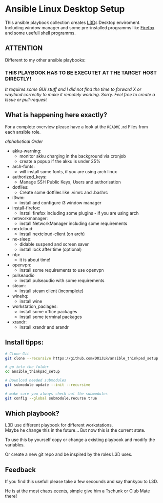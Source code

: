  Ansible Linux Desktop Setup
==========================
This ansible playbook collection creates [L3D](https://chaos.social/@l3d)s Desktop enviroment. Including window manager and some pre-installed programms like [Firefox](https://www.mozilla.org/de/firefox/new/) and some usefull shell programms.

 ATTENTION
-------------
Different to my other ansible playbooks:

### THIS PLAYBOOK HAS TO BE EXECUTET AT THE TARGET HOST DIRECTLY!

*It requires some GUI stuff and I did not find the time to forward X or wayland correctly to make it remotely working. Sorry. Feel free to create a Issue or pull-request*

<!-- ansible pacman module error?
There is an open issue about this! https://github.com/ansible/ansible/issues/63077

Dirtifix:

sudo wget -O /usr/lib/python3.8/site-packages/ansible/modules/packaging/os/pacman.py https://raw.githubusercontent.com/ansible/ansible/v2.8.6/lib/ansible/modules/packaging/os/pacman.py

-->

 What is happening here exactly?
--------------------------------
For a complete overview please have a look at the ``README.md`` Files from each ansible role.

*alphabetical Order*
 + akku-warning:
   - monitor akku charging in the background via cronjob
   - create a popup if the akku is under 25%
 + arch-fonts:
   - will install some fonts, if you are using arch linux
 + authorized_keys:
   - Manage SSH Public Keys, Users and authorisation
 + dotfiles:
   - Create some dotfiles like .vimrc and .bashrc
 + i3wm:
   - install and configure i3 window manager
 + install-firefox:
   - Install firefox including some plugins - if you are using arch
 + networkmanager:
   - install NetworkManager including some requirements
 + nextcloud:
   - install nextcloud-client (on arch)
 + no-sleep:
   - didable suspend and screen saver
   - install lock after time (optional)
 + ntp:
   - it is about time!
 + openvpn:
   - install some requirements to use openvpn
 + pulseaudio
   - install pulseaudio with some requirements
 + steam:
   - install steam client (incomplete)
 + winehq:
   - install wine
 + workstation_paclages:
   - install some office packages
   - install some terminal packages
 + xrandr:
   - install xrandr and arandr

 Install tipps:
-----------------------
```bash
# Clone Git
git clone --recursive https://github.com/DO1JLR/ansible_thinkpad_setup.git ansible_thinkpad_setup

# go into the folder
cd ansible_thinkpad_setup

# Download needed submodules
git submodule update --init --recursive

# make sure you always check out the submodules
git config --global submodule.recurse true
```

 Which playbook?
---------------
L3D use different playbook for different workstations.<br/>
Maybe he change this in the future... But now this is the current state.

To use this by yourself copy or change a existing playbook and modify the variables.

Or create a new git repo and be inspired by the roles L3D uses.


 Feedback
------------
If you find this usefull please take a few secounds and say thankyou to L3D.

He is at the most [chaos ecents](https://events.ccc.de), simple give him a Tschunk or Club Mate there!
